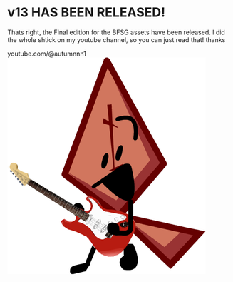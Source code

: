 # v13 HAS BEEN RELEASED!
Thats right, the Final edition for the BFSG assets have been released. I did the whole shtick on my
youtube channel, so you can just read that! thanks

youtube.com/@autumnnn1
![image](autumn_clipart_recre0001.png)
